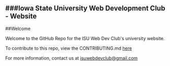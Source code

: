 ###Iowa State University Web Development Club - Website
---
##Welcome

Welcome to the GitHub Repo for the ISU Web Dev Club's university website. 

To contribute to this repo, view the CONTRIBUTING.md [here](https://github.com/ISU-WebDevClub/club-website/blob/master/CONTRIBUTING.md)

For more information, contact us at isuwebdevclub@gmail.com